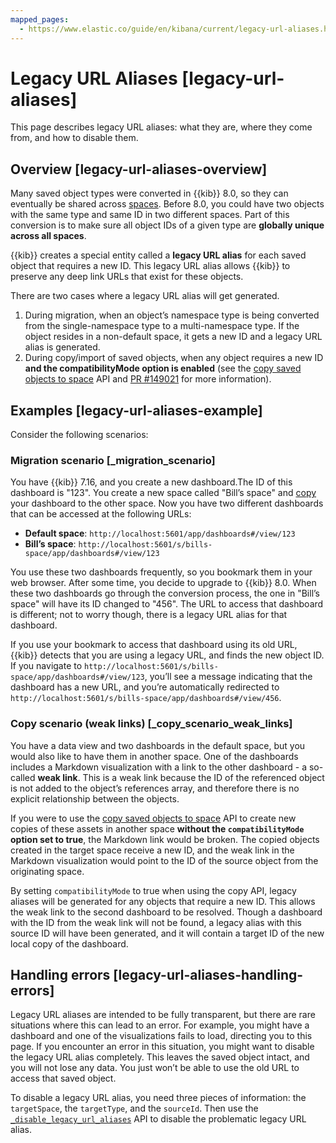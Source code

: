 ```yaml
---
mapped_pages:
  - https://www.elastic.co/guide/en/kibana/current/legacy-url-aliases.html
---
```


# Legacy URL Aliases [legacy-url-aliases]

This page describes legacy URL aliases: what they are, where they come from, and how to disable them.

## Overview [legacy-url-aliases-overview]

Many saved object types were converted in {{kib}} 8.0, so they can eventually be shared across [spaces](docs-content://deploy-manage/manage-spaces.md). Before 8.0, you could have two objects with the same type and same ID in two different spaces. Part of this conversion is to make sure all object IDs of a given type are **globally unique across all spaces**.

{{kib}} creates a special entity called a **legacy URL alias** for each saved object that requires a new ID. This legacy URL alias allows {{kib}} to preserve any deep link URLs that exist for these objects.

There are two cases where a legacy URL alias will get generated.

1. During migration, when an object’s namespace type is being converted from the single-namespace type to a multi-namespace type. If the object resides in a non-default space, it gets a new ID and a legacy URL alias is generated.
2. During copy/import of saved objects, when any object requires a new ID **and the compatibilityMode option is enabled** (see the [copy saved objects to space](https://www.elastic.co/docs/api/doc/kibana/v8/group/endpoint-spaces) API and [PR #149021](https://github.com/elastic/kibana/pull/149021) for more information).


## Examples [legacy-url-aliases-example]

Consider the following scenarios:

### Migration scenario [_migration_scenario]

You have {{kib}} 7.16, and you create a new dashboard.The ID of this dashboard is "123". You create a new space called "Bill’s space" and [copy](docs-content://explore-analyze/find-and-organize/saved-objects.md#managing-saved-objects-copy-to-space) your dashboard to the other space. Now you have two different dashboards that can be accessed at the following URLs:

* **Default space**: `http://localhost:5601/app/dashboards#/view/123`
* **Bill’s space**: `http://localhost:5601/s/bills-space/app/dashboards#/view/123`

You use these two dashboards frequently, so you bookmark them in your web browser. After some time, you decide to upgrade to {{kib}} 8.0. When these two dashboards go through the conversion process, the one in "Bill’s space" will have its ID changed to "456". The URL to access that dashboard is different; not to worry though, there is a legacy URL alias for that dashboard.

If you use your bookmark to access that dashboard using its old URL, {{kib}} detects that you are using a legacy URL, and finds the new object ID. If you navigate to `http://localhost:5601/s/bills-space/app/dashboards#/view/123`, you’ll see a message indicating that the dashboard has a new URL, and you’re automatically redirected to `http://localhost:5601/s/bills-space/app/dashboards#/view/456`.


### Copy scenario (weak links) [_copy_scenario_weak_links]

You have a data view and two dashboards in the default space, but you would also like to have them in another space. One of the dashboards includes a Markdown visualization with a link to the other dashboard - a so-called **weak link**. This is a weak link because the ID of the referenced object is not added to the object’s references array, and therefore there is no explicit relationship between the objects.

If you were to use the [copy saved objects to space](https://www.elastic.co/docs/api/doc/kibana/v8/group/endpoint-spaces) API to create new copies of these assets in another space **without the `compatibilityMode` option set to true**, the Markdown link would be broken. The copied objects created in the target space receive a new ID, and the weak link in the Markdown visualization would point to the ID of the source object from the originating space.

By setting `compatibilityMode` to true when using the copy API, legacy aliases will be generated for any objects that require a new ID. This allows the weak link to the second dashboard to be resolved. Though a dashboard with the ID from the weak link will not be found, a legacy alias with this source ID will have been generated, and it will contain a target ID of the new local copy of the dashboard.



## Handling errors [legacy-url-aliases-handling-errors]

Legacy URL aliases are intended to be fully transparent, but there are rare situations where this can lead to an error. For example, you might have a dashboard and one of the visualizations fails to load, directing you to this page. If you encounter an error in this situation, you might want to disable the legacy URL alias completely. This leaves the saved object intact, and you will not lose any data. You just won’t be able to use the old URL to access that saved object.

To disable a legacy URL alias, you need three pieces of information: the `targetSpace`, the `targetType`, and the `sourceId`. Then use the [`_disable_legacy_url_aliases`](https://www.elastic.co/docs/api/doc/kibana/v8/group/endpoint-spaces) API to disable the problematic legacy URL alias.

